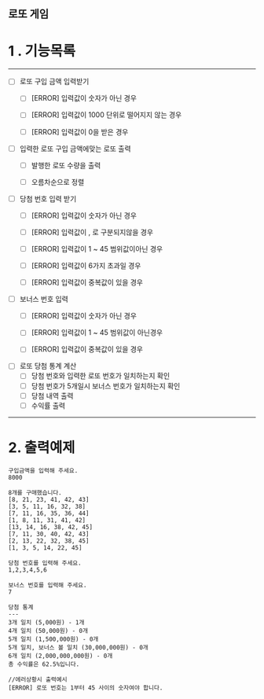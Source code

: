 ## 로또 게임


# 1 . 기능목록

<hr>

 - [ ] 로또 구입 금액 입력받기
   - [ ]  [ERROR] 입력값이 숫자가 아닌 경우
   - [ ]  [ERROR] 입력값이 1000 단위로 떨어지지 않는 경우
   - [ ]  [ERROR] 입력값이 0을 받은 경우

    
- [ ] 입력한 로또 구입 금액에맞는 로또 출력
  - [ ] 발행한 로또 수량을 출력
  - [ ] 오름차순으로 정렬


- [ ] 당첨 번호 입력 받기
    - [ ]  [ERROR] 입력값이 숫자가 아닌 경우
    - [ ]  [ERROR] 입력값이 , 로 구분되지않을 경우
    - [ ]  [ERROR] 입력값이 1 ~ 45 범위값이아닌 경우
    - [ ]  [ERROR] 입력값이 6가지 초과일 경우
    - [ ]  [ERROR] 입력값이 중복값이 있을 경우


- [ ]  보너스 번호 입력
    - [ ]  [ERROR] 입력값이 숫자가 아닌 경우
    - [ ]  [ERROR] 입력값이 1 ~ 45 범위값이 아닌경우
    - [ ]  [ERROR] 입력값이 중복값이 있을 경우


- [ ]  로또 당첨 통계 계산
   - [ ] 당첨 번호와 입력한 로또 번호가 일치하는지 확인
   - [ ] 당첨 번호가 5개일시 보너스 번호가 일치하는지 확인
   - [ ] 당첨 내역 출력
   - [ ] 수익률 출력

<hr>
    

# 2. 출력예제

```
구입금액을 입력해 주세요.
8000

8개를 구매했습니다.
[8, 21, 23, 41, 42, 43] 
[3, 5, 11, 16, 32, 38] 
[7, 11, 16, 35, 36, 44] 
[1, 8, 11, 31, 41, 42] 
[13, 14, 16, 38, 42, 45] 
[7, 11, 30, 40, 42, 43] 
[2, 13, 22, 32, 38, 45] 
[1, 3, 5, 14, 22, 45]

당첨 번호를 입력해 주세요.
1,2,3,4,5,6

보너스 번호를 입력해 주세요.
7

당첨 통계
---
3개 일치 (5,000원) - 1개
4개 일치 (50,000원) - 0개
5개 일치 (1,500,000원) - 0개
5개 일치, 보너스 볼 일치 (30,000,000원) - 0개
6개 일치 (2,000,000,000원) - 0개
총 수익률은 62.5%입니다.

//에러상황시 출력예시
[ERROR] 로또 번호는 1부터 45 사이의 숫자여야 합니다.

```


 

   


